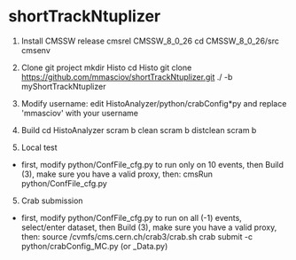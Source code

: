 # shortTrackNtuplizer

1. Install CMSSW release
cmsrel CMSSW_8_0_26
cd CMSSW_8_0_26/src
cmsenv

2. Clone git project
mkdir Histo
cd Histo
git clone https://github.com/mmasciov/shortTrackNtuplizer.git ./ -b myShortTrackNtuplizer

3. Modify username: edit HistoAnalyzer/python/crabConfig*py and replace 'mmasciov' with your username

3. Build
cd HistoAnalyzer
scram b clean
scram b distclean
scram b

4. Local test
- first, modify python/ConfFile_cfg.py to run only on 10 events, then Build (3), make sure you have a valid proxy, then:
cmsRun python/ConfFile_cfg.py

5. Crab submission
- first, modify python/ConfFile_cfg.py to run on all (-1) events, select/enter dataset, then Build (3), make sure you have a valid proxy, then:
source /cvmfs/cms.cern.ch/crab3/crab.sh
crab submit -c python/crabConfig_MC.py (or _Data.py)


